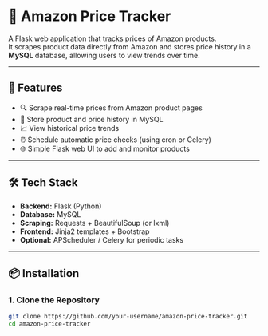 # 🛒 Amazon Price Tracker

A Flask web application that tracks prices of Amazon products.  
It scrapes product data directly from Amazon and stores price history in a **MySQL** database, allowing users to view trends over time.

---

## 🚀 Features
- 🔍 Scrape real-time prices from Amazon product pages  
- 💾 Store product and price history in MySQL  
- 📈 View historical price trends  
- ⏰ Schedule automatic price checks (using cron or Celery)  
- 🌐 Simple Flask web UI to add and monitor products  

---

## 🛠️ Tech Stack
- **Backend:** Flask (Python)  
- **Database:** MySQL  
- **Scraping:** Requests + BeautifulSoup (or lxml)  
- **Frontend:** Jinja2 templates + Bootstrap  
- **Optional:** APScheduler / Celery for periodic tasks  

---

## 📦 Installation

### 1. Clone the Repository
```bash
git clone https://github.com/your-username/amazon-price-tracker.git
cd amazon-price-tracker
